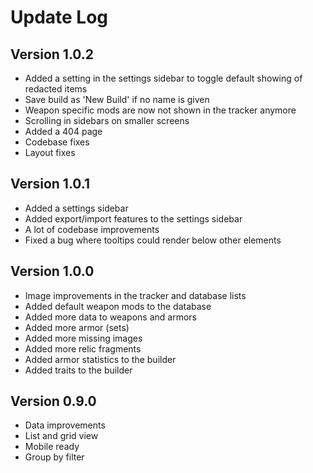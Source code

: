 # Update Log

## Version 1.0.2
- Added a setting in the settings sidebar to toggle default showing of redacted items
- Save build as 'New Build' if no name is given
- Weapon specific mods are now not shown in the tracker anymore
- Scrolling in sidebars on smaller screens
- Added a 404 page
- Codebase fixes
- Layout fixes

## Version 1.0.1
- Added a settings sidebar
- Added export/import features to the settings sidebar
- A lot of codebase improvements
- Fixed a bug where tooltips could render below other elements

## Version 1.0.0
- Image improvements in the tracker and database lists
- Added default weapon mods to the database
- Added more data to weapons and armors
- Added more armor (sets)
- Added more missing images
- Added more relic fragments
- Added armor statistics to the builder
- Added traits to the builder

## Version 0.9.0
- Data improvements
- List and grid view
- Mobile ready
- Group by filter